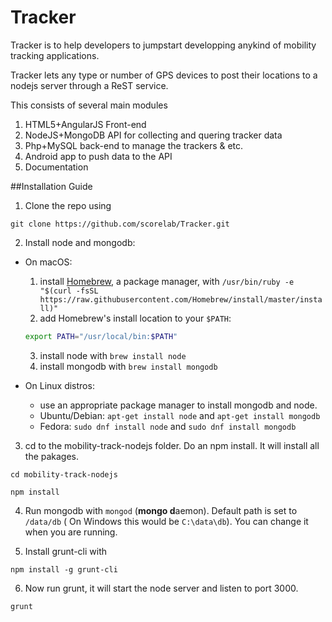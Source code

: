 Tracker
=======

Tracker is to help developers to jumpstart developping anykind of mobility tracking applications. 

Tracker lets any type or number of GPS devices to post their locations to a nodejs server through a ReST service.

This consists of several main modules

  1. HTML5+AngularJS Front-end
  2. NodeJS+MongoDB API for collecting and quering tracker data
  3. Php+MySQL back-end to manage the trackers & etc. 
  4. Android app to push data to the API 
  5. Documentation

 
 
##Installation Guide 

1. Clone the repo using
  ```
git clone https://github.com/scorelab/Tracker.git
```

2. Install node and mongodb:
  * On macOS:
    1. install [Homebrew](http://brew.sh), a package manager, with `/usr/bin/ruby -e "$(curl -fsSL https://raw.githubusercontent.com/Homebrew/install/master/install)"`
    2. add Homebrew's install location to your `$PATH`:  

      ```bash
      export PATH="/usr/local/bin:$PATH"
      ```
    3. install node with `brew install node`
    4. install mongodb with `brew install mongodb`
  * On Linux distros:
    - use an appropriate package manager to install mongodb and node.
    - Ubuntu/Debian: `apt-get install node` and `apt-get install mongodb`
    - Fedora: `sudo dnf install node` and `sudo dnf install mongodb`

3. cd to the mobility-track-nodejs folder. Do an npm install. It will install all the pakages.
  ```
cd mobility-track-nodejs
```

  ```
  npm install
  ```

4. Run mongodb with `mongod` (**mongo d**aemon). Default path is set to `/data/db` ( On Windows this would be `C:\data\db`). You can change it when you are running.

5. Install grunt-cli with
  ```
  npm install -g grunt-cli
  ```

6. Now run grunt, it will start the node server and listen to port 3000.
```
grunt
```


